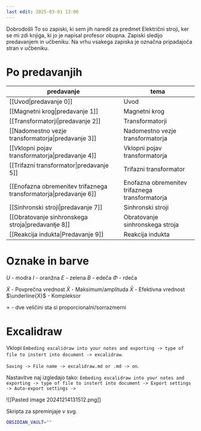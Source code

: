 ```yaml
---
last edit: 2025-03-01 13:06
---
```

Dobrodošli
To so zapiski, ki sem jih naredil za predmet Električni stroji, ker se mi zdi knjiga, ki jo je napisal profesor obupna. Zapiski sledijo predavanjem in učbeniku. Na vrhu vsakega zapiska je označna pripadajoča stran v učbeniku.

# Po predavanjih

| predavanje                                                        | tema                                            |
| ----------------------------------------------------------------- | ----------------------------------------------- |
| [[Uvod\|predavanje 0]]                                            | Uvod                                            | 
| [[Magnetni krog\|predavanje 1]]                                   | Magnetni krog                                   |
| [[Transformatorji\|predavanje 2]]                                 | Transformatorji                                 |
| [[Nadomestno vezje transformatorja\|predavanje 3]]                | Nadomestno vezje transformatorja                |
| [[Vklopni pojav transformatorja\|predavanje 4]]                   | Vklopni pojav transformatorja                   |
| [[Trifazni transformator\|predavanje 5]]                          | Trifazni transformator                          |
| [[Enofazna obremenitev trifaznega transformatorja\|predavanje 6]] | Enofazna obremenitev trifaznega transformatorja |
| [[Sinhronski stroji\|predavanje 7]]                               | Sinhronski stroji                               |
| [[Obratovanje sinhronskega stroja\|predavanłje 8]]                | Obratovanje sinhronskega stroja                 |
| [[Reakcija indukta\|Predavanje 9]]                                | Reakcija indukta                                |






# Oznake in barve
$U$ - modra
$I$ - oranžna
$E$ - zelena
$B$ - edeča
$\Phi$ - rdeča

$\tilde{X}$ - Povprečna vrednost
$\hat{X}$ - Maksimum/amplituda
$\bar{X}$ - Efektivna vrednost
$\underline{X}$ - Kompleksor

$\propto$ - dve veličini sta si proporcionalni/sorrazmerni

# Excalidraw
Vklopi `Embeding excalidraw into your notes and exporting -> type of file to instert into document -> excalidraw`.

`Saving -> File name -> excalidraw.md or .md -> on`.

Nastavitve naj izgledajo tako: `Embeding excalidraw into your notes and exporting -> type of file to instert into document -> Export settings -> Auto-export settings -> `

![[Pasted image 20241214131512.png]]

Skripta za spreminjaje v svg.
```bash
OBSIDIAN_VAULT=""

```
